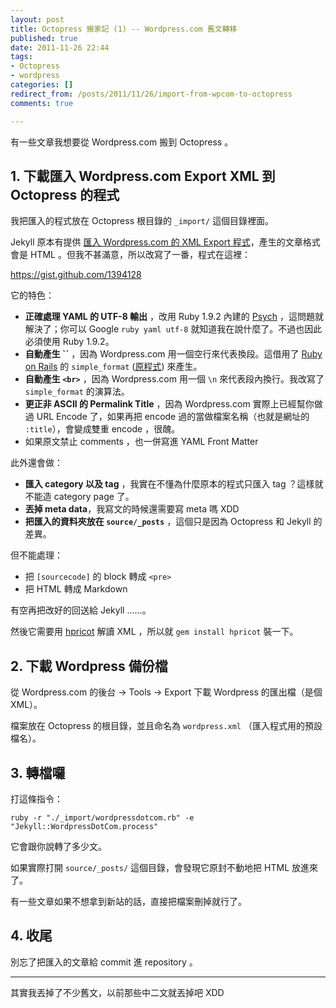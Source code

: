 ```yaml
---
layout: post
title: Octopress 搬家記 (1) -- Wordpress.com 舊文轉移
published: true
date: 2011-11-26 22:44
tags:
- Octopress
- wordpress
categories: []
redirect_from: /posts/2011/11/26/import-from-wpcom-to-octopress
comments: true

---
```


有一些文章我想要從 Wordpress.com 搬到 Octopress 。

## 1. 下載匯入 Wordpress.com Export XML 到 Octopress 的程式

我把匯入的程式放在 Octopress 根目錄的 `_import/` 這個目錄裡面。

Jekyll 原本有提供 [匯入 Wordpress.com 的 XML Export 程式](https://github.com/mojombo/jekyll/blob/master/lib/jekyll/migrators/wordpressdotcom.rb)，產生的文章格式會是 HTML 。但我不甚滿意，所以改寫了一番，程式在這裡：

<https://gist.github.com/1394128>

<!--more-->

它的特色：

- **正確處理 YAML 的 UTF-8 輸出** ，改用 Ruby 1.9.2 內建的 [Psych](https://github.com/tenderlove/psych) ，這問題就解決了；你可以 Google `ruby yaml utf-8` 就知道我在說什麼了。不過也因此必須使用 Ruby 1.9.2。
- **自動產生 ``** ，因為 Wordpress.com 用一個空行來代表換段。這借用了 [Ruby on Rails](http://rubyonrails.org/) 的 `simple_format` ([原程式](https://github.com/rails/rails/blob/master/actionpack/lib/action_view/helpers/text_helper.rb#L229)) 來產生。
- **自動產生 `<br>`** ，因為 Wordpress.com 用一個 `\n` 來代表段內換行。我改寫了 `simple_format` 的演算法。
- **更正非 ASCII 的 Permalink Title** ，因為 Wordpress.com 實際上已經幫你做過 URL Encode 了，如果再把 encode 過的當做檔案名稱（也就是網址的 `:title`），會變成雙重 encode ，很醜。
- 如果原文禁止 comments ，也一併寫進 YAML Front Matter

此外還會做：

- **匯入 category 以及 tag** ，我實在不懂為什麼原本的程式只匯入 tag ？這樣就不能造 category page 了。
- **丟掉 meta data**，我寫文的時候還需要寫 meta 嗎 XDD
- **把匯入的資料夾放在 `source/_posts`** ，這個只是因為 Octopress 和 Jekyll 的差異。

但不能處理：

- 把 `[sourcecode]` 的 block 轉成 `<pre>`
- 把 HTML 轉成 Markdown

有空再把改好的回送給 Jekyll ……。

然後它需要用 [hpricot](http://rubygems.org/hpricot) 解讀 XML ，所以就 `gem install hpricot` 裝一下。

## 2. 下載 Wordpress 備份檔

從 Wordpress.com 的後台 → Tools → Export 下載 Wordpress 的匯出檔（是個 XML）。

檔案放在 Octopress 的根目錄，並且命名為 `wordpress.xml` （匯入程式用的預設檔名）。

## 3. 轉檔囉

打這條指令：

    ruby -r "./_import/wordpressdotcom.rb" -e "Jekyll::WordpressDotCom.process"

它會跟你說轉了多少文。

如果實際打開 `source/_posts/` 這個目錄，會發現它原封不動地把 HTML 放進來了。

有一些文章如果不想拿到新站的話，直接把檔案刪掉就行了。

## 4. 收尾

別忘了把匯入的文章給 commit 進 repository 。

* * *

其實我丟掉了不少舊文，以前那些中二文就丟掉吧 XDD